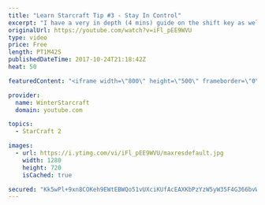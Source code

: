 ```yaml
---
title: "Learn Starcraft Tip #3 - Stay In Control"
excerpt: "I have a very in depth (4 mins) guide on the shift key as well here https://www.youtube.com/watch?v=7x9pHr544oY"
originalUrl: https://youtube.com/watch?v=iFl_pEE9WVU
type: video
price: Free
length: PT1M42S
publishedDateTime: 2017-10-24T21:18:42Z
heat: 50

featuredContent: "<iframe width=\"800\" height=\"500\" frameborder=\"0\" src=\"https://www.youtube.com/embed/iFl_pEE9WVU\" allow=\"accelerometer; autoplay; encrypted-media; gyroscope; picture-in-picture\" allowfullscreen></iframe>"

provider:
  name: WinterStarcraft
  domain: youtube.com

topics:
  - StarCraft 2

images:
  - url: https://i.ytimg.com/vi/iFl_pEE9WVU/maxresdefault.jpg
    width: 1280
    height: 720
    isCached: true

secured: "Kk5wPl+9xn8COKeh9EWtEBWQo51vUXciKUfAcEAXKbPzYzW5yW35F4G366bvWQiBWwPMxrgZ6Qcb86hJvN5u39saCouF45wEqBG1xF63mGuPkENFetUebSWP9ZLbe0ldjcWeOjY1jlnK7B+vREgsMBoWfpMwrECwuIuYSzNfh97QaFXd6V6fCVHWa+XMWEltiuHIR06UO6/R87cp9bygO4/g4wpqiZcY1+1SjWpp5igO9vNyjfbDhuAgf5orGsmvoHB3wA1fyldj00tTrOIDhet18wYL3b3uazfwEUzf+buHpZ3qgBMsXPYMOKS7EaAM0oM+Pks8Np9JoubqMdMl6K6iBW9gGeCv1Fgu2Hnl2Z0M40x46UM5MzHbKnfcnXS35B4Y/MyPJiUyFboSWLG5YyrpFaV5iWbNGU7LxgZp764=;lIkrgRccYAtAqclNfVbLtw=="
---
```


